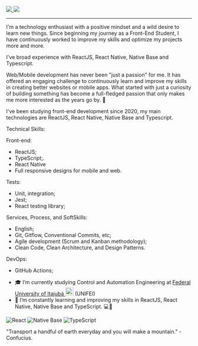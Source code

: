 <a href="https://www.linkedin.com/in/tales-raponi-361a61143/" target="_blank">                     
<img src="https://img.shields.io/badge/LinkedIn-0077B5?style=for-the-badge&logo=linkedin&logoColor=white" />
</a>                                  
                       
                         
<a href="mailto:raponi13@gmail.com" target="_blank">       
<img src="https://img.shields.io/badge/Gmail-D14836?style=for-the-badge&logo=gmail&logoColor=white" />
</a>
                   
                                                    
_______________                      

I'm a technology enthusiast with a positive mindset and a wild desire to learn new things. Since beginning my journey as a Front-End Student, I have continuously worked to improve my skills and optimize my projects more and more.
           
I've broad experience with ReactJS, React Native, Native Base and Typescript.

Web/Mobile development has never been "just a passion" for me. It has offered an engaging challenge to continuously learn and improve my skills in creating better websites or mobile apps. What started with just a curiosity of building something has become a full-fledged passion that only makes me more interested as the years go by. :rocket:
 
I've been studying front-end development since 2020, my main technologies are ReactJS, React Native, Native Base and Typescript.
   
Technical Skills:

Front-end:
* ReactJS; 
* TypeScript;.     
* React Native
* Full responsive designs for mobile and web.
      
Tests: 
* Unit, integration;
* Jest;
* React testing library;
     
Services, Process, and SoftSkills:
* English;
* Git, Gitflow, Conventional Commits, etc;
* Agile development (Scrum and Kanban methodology);
* Clean Code, Clean Architecture, and Design Patterns.

DevOps:
* GitHub Actions;
 
- 🎓 I’m currently studying Control and Automation Engineering at [Federal University of Itajubá <img alt="Brazil Flag" title="Brazil" src="https://cdn.staticaly.com/gh/hjnilsson/country-flags/master/svg/br.svg" width="22">](https://en.unifei.edu.br/) (UNIFEI)
- 🌱 I’m constantly learning and improving my skills in ReactJS, React Native, Native Base and TypeScript.  💻📱
      
![React](https://img.shields.io/badge/react-%2320232a.svg?style=for-the-badge&logo=react&logoColor=%2361DAFB) ![Native Base](https://img.shields.io/badge/native_base-%2320232a.svg?style=for-the-badge&logo=nativebase&logoColor=%2361DAFB) ![TypeScript](https://img.shields.io/badge/typescript-%23007ACC.svg?style=for-the-badge&logo=typescript&logoColor=white)

"Transport a handful of earth everyday and you will make a mountain."
  -Confucius.
